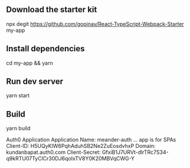 ## Download the starter kit

npx degit https://github.com/gopinav/React-TypeScript-Webpack-Starter my-app

## Install dependencies

cd my-app &&
yarn

## Run dev server

yarn start

## Build

yarn build


Auth0 Application
Application Name: meander-auth
... app is for SPAs
Client-ID:  H5UQyKIW6PqhAduhSB2Ne2ZuEosdvhxP
Domain: kundanbapat.auth0.com
Client-Secret: GfxiB1J7URVt-dlrTRc7S34-q9kRTU07TyClCr30DJ6qoIxTV8Y0K20MBVqCWG-Y

